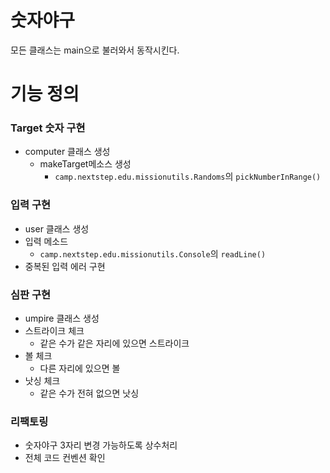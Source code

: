 # 숫자야구

모든 클래스는 main으로 불러와서 동작시킨다.

# 기능 정의

### Target 숫자 구현

- computer 클래스 생성
    - makeTarget메소스 생성
        - `camp.nextstep.edu.missionutils.Randoms`의 `pickNumberInRange()`

### 입력 구현

- user 클래스 생성
- 입력 메소드
    - `camp.nextstep.edu.missionutils.Console`의 `readLine()`
- 중복된 입력 에러 구현

### 심판 구현

- umpire 클래스 생성
- 스트라이크 체크
    - 같은 수가 같은 자리에 있으면 스트라이크
- 볼 체크
    - 다른 자리에 있으면 볼
- 낫싱 체크
    - 같은 수가 전혀 없으면 낫싱

### 리팩토링

- 숫자야구 3자리 변경 가능하도록 상수처리
- 전체 코드 컨벤션 확인